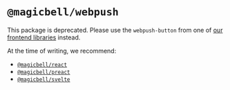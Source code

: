 # `@magicbell/webpush`

This package is deprecated. Please use the `webpush-button` from one of [our frontend libraries](https://www.magicbell.com/docs/libraries) instead.

At the time of writing, we recommend:

- [`@magicbell/react`](https://www.magicbell.com/docs/libraries/magicbell-react)
- [`@magicbell/preact`](https://www.magicbell.com/docs/libraries/magicbell-preact)
- [`@magicbell/svelte`](https://www.magicbell.com/docs/libraries/magicbell-svelte)
